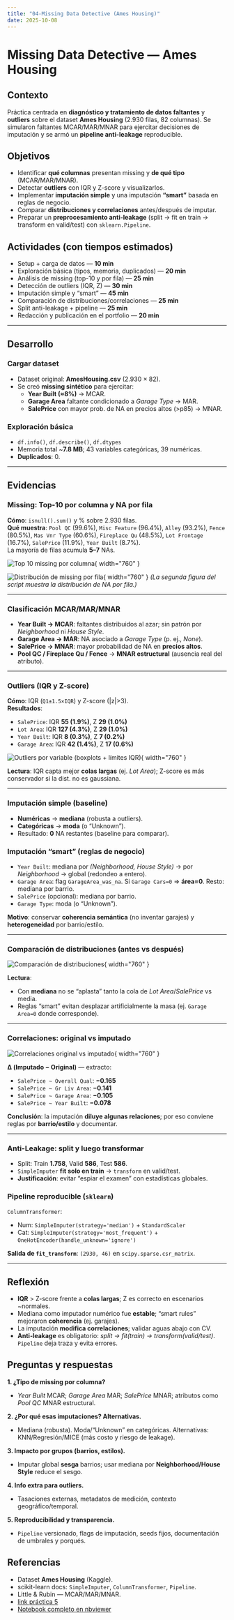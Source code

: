 ```yaml
---
title: "04-Missing Data Detective (Ames Housing)"
date: 2025-10-08
---
```


# Missing Data Detective — Ames Housing

## Contexto
Práctica centrada en **diagnóstico y tratamiento de datos faltantes** y **outliers** sobre el dataset **Ames Housing** (2.930 filas, 82 columnas). Se simularon faltantes MCAR/MAR/MNAR para ejercitar decisiones de imputación y se armó un **pipeline anti-leakage** reproducible.

## Objetivos
- Identificar **qué columnas** presentan missing y **de qué tipo** (MCAR/MAR/MNAR).
- Detectar **outliers** con IQR y Z-score y visualizarlos.
- Implementar **imputación simple** y una imputación **“smart”** basada en reglas de negocio.
- Comparar **distribuciones y correlaciones** antes/después de imputar.
- Preparar un **preprocesamiento anti-leakage** (split → fit en train → transform en valid/test) con `sklearn.Pipeline`.

## Actividades (con tiempos estimados)
- Setup + carga de datos — **10 min**  
- Exploración básica (tipos, memoria, duplicados) — **20 min**  
- Análisis de missing (top-10 y por fila) — **25 min**  
- Detección de outliers (IQR, Z) — **30 min**  
- Imputación simple y “smart” — **45 min**  
- Comparación de distribuciones/correlaciones — **25 min**  
- Split anti-leakage + pipeline — **25 min**  
- Redacción y publicación en el portfolio — **20 min**

---

## Desarrollo

### Cargar dataset
- Dataset original: **AmesHousing.csv** (2.930 × 82).
- Se creó **missing sintético** para ejercitar:
  - **Year Built (≈8%)** → MCAR.
  - **Garage Area** faltante condicionado a *Garage Type* → MAR.
  - **SalePrice** con mayor prob. de NA en precios altos (>p85) → MNAR.

### Exploración básica
- `df.info()`, `df.describe()`, `df.dtypes`  
- Memoria total ~**7.8 MB**; 43 variables categóricas, 39 numéricas.  
- **Duplicados**: 0.

---

## Evidencias

### Missing: Top-10 por columna y NA por fila
**Cómo**: `isnull().sum()` y % sobre 2.930 filas.  
**Qué muestra**: `Pool QC` (99.6%), `Misc Feature` (96.4%), `Alley` (93.2%), `Fence` (80.5%), `Mas Vnr Type` (60.6%), `Fireplace Qu` (48.5%), `Lot Frontage` (16.7%), `SalePrice` (11.9%), `Year Built` (8.7%).  
La mayoría de filas acumula **5–7** NAs.

![Top 10 missing por columna](../assets/ent4_prac5_top10_missing_por_columna.png){ width="760" }

![Distribución de missing por fila](../assets/ent4_prac5_distribucion_missing_por_fila.png){ width="760" }
*(La segunda figura del script muestra la distribución de NA por fila.)*

---

### Clasificación MCAR/MAR/MNAR
- **Year Built → MCAR**: faltantes distribuidos al azar; sin patrón por *Neighborhood* ni *House Style*.  
- **Garage Area → MAR**: NA asociado a *Garage Type* (p. ej., *None*).  
- **SalePrice → MNAR**: mayor probabilidad de NA en **precios altos**.  
- **Pool QC / Fireplace Qu / Fence** → **MNAR estructural** (ausencia real del atributo).

---

### Outliers (IQR y Z-score)
**Cómo**: IQR (`Q1±1.5×IQR`) y Z-score (|z|>3).  
**Resultados**:
- `SalePrice`: IQR **55 (1.9%)**, Z **29 (1.0%)**  
- `Lot Area`: IQR **127 (4.3%)**, Z **29 (1.0%)**  
- `Year Built`: IQR **8 (0.3%)**, Z **7 (0.2%)**  
- `Garage Area`: IQR **42 (1.4%)**, Z **17 (0.6%)**

![Outliers por variable (boxplots + límites IQR)](../assets/ent4_prac5_outliers_en_variables.png){ width="760" }

**Lectura**: IQR capta mejor **colas largas** (ej. *Lot Area*); Z-score es más conservador si la dist. no es gaussiana.

---

### Imputación simple (baseline)
- **Numéricas** → **mediana** (robusta a outliers).  
- **Categóricas** → **moda** (o “Unknown”).  
- Resultado: **0** NA restantes (baseline para comparar).

### Imputación “smart” (reglas de negocio)
- `Year Built`: mediana por *(Neighborhood, House Style)* → por *Neighborhood* → global (redondeo a entero).  
- `Garage Area`: flag `GarageArea_was_na`. Si `Garage Cars=0` ⇒ **área=0**. Resto: mediana por barrio.  
- `SalePrice` (opcional): mediana por barrio.  
- `Garage Type`: moda (o “Unknown”).  

**Motivo**: conservar **coherencia semántica** (no inventar garajes) y **heterogeneidad** por barrio/estilo.

---

### Comparación de distribuciones (antes vs después)
![Comparación de distribuciones](../assets/ent4_prac5_distribuciones_variables.png){ width="760" }

**Lectura**:
- Con **mediana** no se “aplasta” tanto la cola de *Lot Area*/*SalePrice* vs media.  
- Reglas “smart” evitan desplazar artificialmente la masa (ej. `Garage Area=0` donde corresponde).

---

### Correlaciones: original vs imputado
![Correlaciones original vs imputado](../assets/ent4_prac5_matrices_correlacion.png){ width="760" }

**Δ (Imputado − Original)** — extracto:
- `SalePrice ~ Overall Qual`: **−0.165**  
- `SalePrice ~ Gr Liv Area`: **−0.141**  
- `SalePrice ~ Garage Area`: **−0.105**  
- `SalePrice ~ Year Built`: **−0.078**  

**Conclusión**: la imputación **diluye algunas relaciones**; por eso conviene reglas por **barrio/estilo** y documentar.

---

### Anti-Leakage: split y luego transformar
- Split: Train **1.758**, Valid **586**, Test **586**.  
- `SimpleImputer` **fit solo en train** → `transform` en valid/test.  
- **Justificación**: evitar “espiar el examen” con estadísticas globales.

### Pipeline reproducible (`sklearn`)
`ColumnTransformer`:
- Num: `SimpleImputer(strategy='median')` + `StandardScaler`  
- Cat: `SimpleImputer(strategy='most_frequent')` + `OneHotEncoder(handle_unknown='ignore')`

**Salida de `fit_transform`**: `(2930, 46)` en `scipy.sparse.csr_matrix`.

---

## Reflexión
- **IQR** > Z-score frente a **colas largas**; Z es correcto en escenarios ~normales.  
- Mediana como imputador numérico fue **estable**; “smart rules” mejoraron **coherencia** (ej. garajes).  
- La imputación **modifica correlaciones**; validar aguas abajo con CV.  
- **Anti-leakage** es obligatorio: *split → fit(train) → transform(valid/test)*. `Pipeline` deja traza y evita errores.

## Preguntas y respuestas

**1. ¿Tipo de missing por columna?**  
- *Year Built* MCAR; *Garage Area* MAR; *SalePrice* MNAR; atributos como *Pool QC* MNAR estructural.

**2. ¿Por qué esas imputaciones? Alternativas.**  
- Mediana (robusta). Moda/“Unknown” en categóricas. Alternativas: KNN/Regresión/MICE (más costo y riesgo de leakage).

**3. Impacto por grupos (barrios, estilos).**  
- Imputar global **sesga** barrios; usar mediana por **Neighborhood/House Style** reduce el sesgo.

**4. Info extra para outliers.**  
- Tasaciones externas, metadatos de medición, contexto geográfico/temporal.

**5. Reproducibilidad y transparencia.**  
- `Pipeline` versionado, flags de imputación, seeds fijos, documentación de umbrales y porqués.

## Referencias
- Dataset **Ames Housing** (Kaggle).  
- scikit-learn docs: `SimpleImputer`, `ColumnTransformer`, `Pipeline`.  
- Little & Rubin — MCAR/MAR/MNAR.
- [link práctica 5](https://juanfkurucz.com/ucu-id/ut2/05-missing-data-detective/)
- [Notebook completo en nbviewer](https://nbviewer.org/github/naguer019/IA-portfolio/blob/main/docs/recursos_files/cuatro_prac_5.ipynb)
